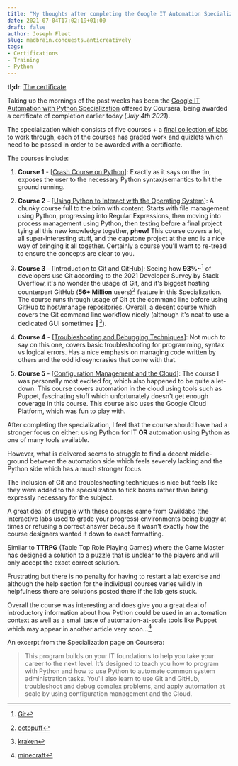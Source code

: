 ```yaml
---
title: "My thoughts after completing the Google IT Automation Specialization"
date: 2021-07-04T17:02:19+01:00
draft: false
author: Joseph Fleet
slug: madbrain.conquests.anticreatively
tags:
- Certifications
- Training
- Python
---
```


**tl;dr**: [The certificate]

Taking up the mornings of the past weeks has been the [Google IT Automation with Python Specialization] offered by Coursera, being awarded a certificate of completion earlier today (*July 4th 2021*). 

The specialization which consists of five courses + a [final collection of labs](https://www.coursera.org/learn/automating-real-world-tasks-python) to work through, each of the courses has graded work and quizlets which need to be passed in order to be awarded with a certificate.

The courses include:

1. **Course 1** - [[Crash Course on Python]]: 
Exactly as it says on the tin, exposes the user to the necessary Python syntax/semantics to hit the ground running.

2. **Course 2** - [[Using Python to Interact with the Operating System]]:
A chunky course full to the brim with content.
Starts with file management using Python, progressing into Regular Expressions, then moving into process management using Python, then testing before a final project tying all this new knowledge together, **phew!**
This course covers a lot, all super-interesting stuff, and the capstone project at the end is a nice way of bringing it all together.
Certainly a course you'll want to re-tread to ensure the concepts are clear to you.

3. **Course 3** - [[Introduction to Git and GitHub]]:
Seeing how **93%~**[^1] of developers use Git according to the 2021 Developer Survey by Stack Overflow, it's no wonder the usage of Git, and it's biggest hosting counterpart GitHub (**56+ Million** users)[^2] feature in this Specialization.
The course runs through usage of Git at the command line before using GitHub to host/manage repositories.
Overall, a decent course which covers the Git command line workflow nicely (although it's neat to use a dedicated GUI sometimes 🦑[^3]).

4. **Course 4** - [[Troubleshooting and Debugging Techniques]]:
Not much to say on this one, covers basic troubleshooting for programming, syntax vs logical errors. Has a nice emphasis on managing code written by others and the odd idiosyncrasies that come with that. 

5. **Course 5** - [[Configuration Management and the Cloud]]:
The course I was personally most excited for, which also happened to be quite a let-down.
This course covers automation in the cloud using tools such as Puppet, fascinating stuff which unfortunately doesn't get enough coverage in this course.
This course also uses the Google Cloud Platform, which was fun to play with.

After completing the specialization, I feel that the course should have had a stronger focus on either: using Python for IT **OR** automation using Python as one of many tools available.

However, what is delivered seems to struggle to find a decent middle-ground between the automation side which feels severely lacking and the Python side which has a much stronger focus.

The inclusion of Git and troubleshooting techniques is nice but feels like they were added to the specialization to tick boxes rather than being expressly necessary for the subject.

A great deal of struggle with these courses came from Qwiklabs (the interactive labs used to grade your progress) environments being buggy at times or refusing a correct answer because it wasn't exactly how the course designers wanted it down to exact formatting.

Similar to **TTRPG** (Table Top Role Playing Games) where the Game Master has designed a solution to a puzzle that is unclear to the players and will only accept the exact correct solution.

Frustrating but there is no penalty for having to restart a lab exercise and although the help section for the individual courses varies wildly in helpfulness there are solutions posted there if the lab gets stuck.

Overall the course was interesting and does give you a great deal of introductory information about how Python could be used in an automation context as well as a small taste of automation-at-scale tools like Puppet which may appear in another article very soon...[^4]

An excerpt from the Specialization page on Coursera:
> This program builds on your IT foundations to help you take your career to the next level. 
> It’s designed to teach you how to program with Python and how to use Python to automate common system administration tasks. 
> You'll also learn to use Git and GitHub, troubleshoot and debug complex problems, and apply automation at scale by using configuration management and the Cloud.

[The certificate]: <https://coursera.org/share/3e3002e5251d0f20cc531b38d3d71786>
[Google IT Automation with Python Specialization]: <https://www.coursera.org/professional-certificates/google-it-automation>
[Crash Course on Python]: <https://www.coursera.org/learn/python-crash-course>
[Using Python to Interact with the Operating System]: <https://www.coursera.org/learn/python-operating-system>
[Introduction to Git and GitHub]: <https://www.coursera.org/learn/introduction-git-github>
[Troubleshooting and Debugging Techniques]: <https://www.coursera.org/learn/troubleshooting-debugging-techniques>
[Configuration Management and the Cloud]: <https://www.coursera.org/learn/configuration-management-cloud>

[^1]: [Git](https://insights.stackoverflow.com/survey/2021#technology-most-popular-technologies)
[^2]: [octopuff](https://octoverse.github.com/>)
[^3]: [kraken](https://www.gitkraken.com/)
[^4]: [minecraft](https://forge.puppet.com/modules/puppet/minecraft)